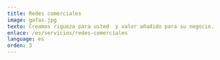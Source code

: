 ```yaml
---
title: Redes comerciales
image: gafas.jpg
texto: Creamos riqueza para usted  y valor añadido para su negocio.
enlace: /es/servicios/redes-comerciales
language: es
orden: 3
---
```

